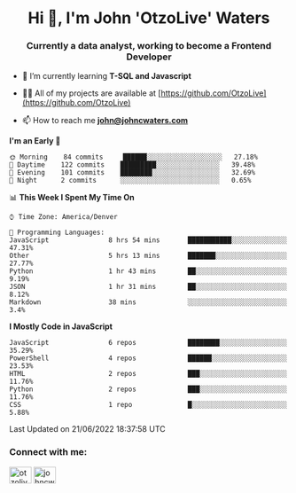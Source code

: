 <h1 align="center">Hi 👋, I'm John 'OtzoLive' Waters</h1>
<h3 align="center">Currently a data analyst, working to become a Frontend Developer</h3>

- 🌱 I’m currently learning **T-SQL and Javascript**

- 👨‍💻 All of my projects are available at [https://github.com/OtzoLive](https://github.com/OtzoLive)

- 📫 How to reach me **john@johncwaters.com**

<!--START_SECTION:waka-->
**I'm an Early 🐤** 

```text
🌞 Morning    84 commits     ██████░░░░░░░░░░░░░░░░░░░   27.18% 
🌆 Daytime    122 commits    █████████░░░░░░░░░░░░░░░░   39.48% 
🌃 Evening    101 commits    ████████░░░░░░░░░░░░░░░░░   32.69% 
🌙 Night      2 commits      ░░░░░░░░░░░░░░░░░░░░░░░░░   0.65%

```


📊 **This Week I Spent My Time On** 

```text
⌚︎ Time Zone: America/Denver

💬 Programming Languages: 
JavaScript               8 hrs 54 mins       ███████████░░░░░░░░░░░░░░   47.31% 
Other                    5 hrs 13 mins       ███████░░░░░░░░░░░░░░░░░░   27.77% 
Python                   1 hr 43 mins        ██░░░░░░░░░░░░░░░░░░░░░░░   9.19% 
JSON                     1 hr 31 mins        ██░░░░░░░░░░░░░░░░░░░░░░░   8.12% 
Markdown                 38 mins             ░░░░░░░░░░░░░░░░░░░░░░░░░   3.4%

```

**I Mostly Code in JavaScript** 

```text
JavaScript               6 repos             ████████░░░░░░░░░░░░░░░░░   35.29% 
PowerShell               4 repos             ██████░░░░░░░░░░░░░░░░░░░   23.53% 
HTML                     2 repos             ███░░░░░░░░░░░░░░░░░░░░░░   11.76% 
Python                   2 repos             ███░░░░░░░░░░░░░░░░░░░░░░   11.76% 
CSS                      1 repo              █░░░░░░░░░░░░░░░░░░░░░░░░   5.88%

```



 Last Updated on 21/06/2022 18:37:58 UTC
<!--END_SECTION:waka-->

<h3 align="left">Connect with me:</h3>
<p align="left">
<a href="https://twitter.com/otzolive" target="blank"><img align="center" src="https://raw.githubusercontent.com/rahuldkjain/github-profile-readme-generator/master/src/images/icons/Social/twitter.svg" alt="otzolive" height="30" width="40" /></a>
<a href="https://linkedin.com/in/johncwaters" target="blank"><img align="center" src="https://raw.githubusercontent.com/rahuldkjain/github-profile-readme-generator/master/src/images/icons/Social/linked-in-alt.svg" alt="johncwaters" height="30" width="40" /></a>
</p>
